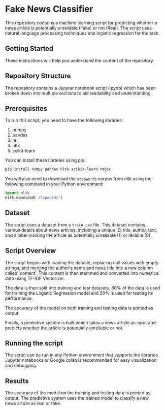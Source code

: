 # Fake News Classifier

This repository contains a machine learning script for predicting whether a news article is potentially unreliable (Fake) or not (Real). The script uses natural language processing techniques and logistic regression for the task.

## Getting Started

These instructions will help you understand the content of the repository.

## Repository Structure

The repository contains a Jupyter notebook script (ipynb) which has been broken down into multiple sections to aid readability and understanding.

## Prerequisites

To run this script, you need to have the following libraries:

1. numpy
2. pandas
3. re
4. nltk
5. scikit-learn

You can install these libraries using pip:

```bash
pip install numpy pandas nltk scikit-learn regex
```

You will also need to download the `stopwords` corpus from nltk using the following command in your Python environment:

```python
import nltk
nltk.download('stopwords')
```

## Dataset

The script uses a dataset from a `train.csv` file. This dataset contains various details about news articles, including a unique ID, title, author, text, and a label marking the article as potentially unreliable (1) or reliable (0).

## Script Overview

The script begins with loading the dataset, replacing null values with empty strings, and merging the author's name and news title into a new column called 'content'. This content is then stemmed and converted into numerical data using TF-IDF Vectorizer.

The data is then split into training and test datasets. 80% of the data is used for training the Logistic Regression model and 20% is used for testing its performance.

The accuracy of the model on both training and testing data is printed as output. 

Finally, a predictive system is built which takes a news article as input and predicts whether the article is potentially unreliable or not.

## Running the script

The script can be run in any Python environment that supports the libraries. Jupyter notebooks or Google colab is recommended for easy visualization and debugging.

## Results

The accuracy of the model on the training and testing data is printed as output. The predictive system uses the trained model to classify a new news article as real or fake.

